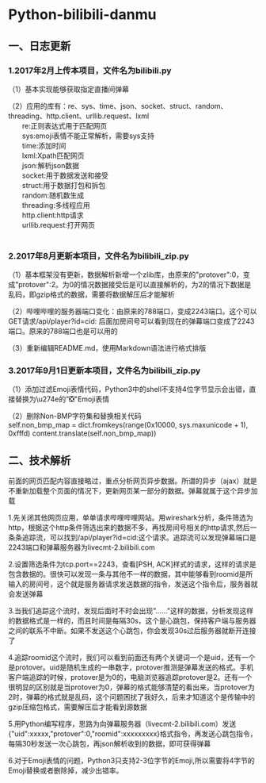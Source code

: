 ﻿# Python-bilibili-danmu

## 一、日志更新

### 1.2017年2月上传本项目，文件名为bilibili.py<br>
（1）基本实现能够获取指定直播间弹幕<br>

（2）应用的库有：re、sys、time、json、socket、struct、random、threading、http.client、urllib.request、lxml<br>
&emsp;&emsp;re:正则表达式用于匹配网页<br>
&emsp;&emsp;sys:emoji表情不能正常解析，需要sys支持<br>
&emsp;&emsp;time:添加时间<br>
&emsp;&emsp;lxml:Xpath匹配网页<br>
&emsp;&emsp;json:解析json数据<br>
&emsp;&emsp;socket:用于数据发送和接受<br>
&emsp;&emsp;struct:用于数据打包和拆包<br>
&emsp;&emsp;random:随机数生成<br>
&emsp;&emsp;threading:多线程应用<br>
&emsp;&emsp;http.client:http请求<br>
&emsp;&emsp;urllib.request:打开网页<br>
    
### 2.2017年8月更新本项目，文件名为bilibili_zip.py<br>
（1）基本框架没有更新，数据解析新增一个zlib库，由原来的"protover":0，变成"protover":2。为0的情况数据接受后是可以直接解析的，为2的情况下数据是乱码，即gzip格式的数据，需要将数据解压后才能解析<br>

（2）哔哩哔哩的服务器端口变化：由原来的788端口，变成2243端口。这个可以GET请求/api/player?id=cid: 后面加房间号可以看到现在的弹幕端口变成了2243端口。原来的788端口也是可以用的<br>

（3）重新编辑README.md，使用Markdown语法进行格式排版<br>

### 3.2017年9月1日更新本项目，文件名为bilibili_zip.py<br>
（1）添加过滤Emoji表情代码，Python3中的shell不支持4位字节显示会出错，直接替换为\u274e的"❎"Emoji表情<br>

（2）删除Non-BMP字符集和替换相关代码<br>
    self.non_bmp_map = dict.fromkeys(range(0x10000, sys.maxunicode + 1), 0xfffd)
    content.translate(self.non_bmp_map))


## 二、技术解析

前面的网页匹配内容直接略过，重点分析网页异步数据。所谓的异步（ajax）就是不重新加载整个页面的情况下，更新网页某一部分的数据。弹幕就属于这个异步加载<br>

1.先关闭其他网页应用，单单请求哔哩哔哩网站。用wireshark分析，条件筛选为http，根据这个http条件筛选出来的数据不多，再找房间号相关的http请求,然后一条条追踪流，可以找到/api/player?id=cid:这个请求。追踪流可以发现弹幕端口是2243端口和弹幕服务器为livecmt-2.bilibili.com<br>

2.设置筛选条件为tcp.port==2243，查看\[PSH, ACK]样式的请求，这样的请求是包含数据的。很快可以发现一条与其他不一样的数据，其中能够看到roomid是所输入的房间号，这个就是服务器请求发送数据的指令，发送这个指令后，服务器就会发送弹幕<br>

3.当我们追踪这个流时，发现后面时不时会出现"......"这样的数据，分析发现这样的数据格式是一样的，而且时间是每隔30s，这个是心跳包，保持客户端与服务器之间的联系不中断。如果不发送这个心跳包，你会发现30s过后服务器就断开连接了<br>

4.追踪roomid这个流时，我们可以看到前面还有两个关键词一个是uid，还有一个是protover。uid是随机生成的一串数字，protover推测是弹幕发送的格式。手机客户端追踪的时候，protover是为0的，电脑浏览器追踪protover是2。还有一个很明显的区别就是当protover为0，弹幕的格式能够清楚的看出来，当protover为2时，弹幕的格式就是乱码，这个问题困扰了我好久，后来才知道这个是传输中的gzip压缩包格式，需要解压后才能看到源数据<br>

5.用Python编写程序，思路为向弹幕服务器（livecmt-2.bilibili.com）发送{"uid":xxxxx,"protover":0,"roomid":xxxxxxxxx}格式指令，再发送心跳包指令，每隔30秒发送一次心跳包，再json解析收到的数据，即可获得弹幕<br>

6.对于Emoji表情的问题，Python3只支持2-3位字节的Emoji,所以需要将4字节的Emoji替换或者删除掉，减少出错率。